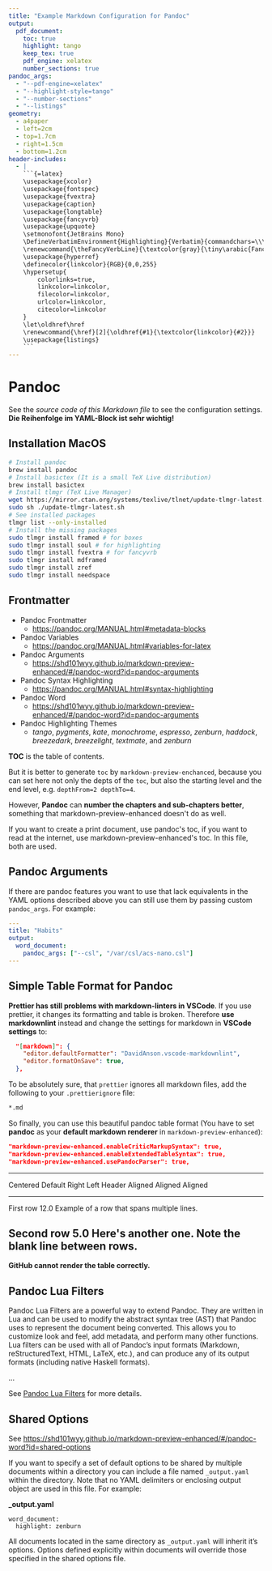 ```yaml
---
title: "Example Markdown Configuration for Pandoc"
output:
  pdf_document:
    toc: true
    highlight: tango
    keep_tex: true
    pdf_engine: xelatex
    number_sections: true
pandoc_args:
  - "--pdf-engine=xelatex"
  - "--highlight-style=tango"
  - "--number-sections"
  - "--listings"
geometry:
  - a4paper
  - left=2cm
  - top=1.7cm
  - right=1.5cm
  - bottom=1.2cm
header-includes:
  - |
    ```{=latex}
    \usepackage{xcolor}
    \usepackage{fontspec}
    \usepackage{fvextra}
    \usepackage{caption}
    \usepackage{longtable}
    \usepackage{fancyvrb}
    \usepackage{upquote}
    \setmonofont{JetBrains Mono}
    \DefineVerbatimEnvironment{Highlighting}{Verbatim}{commandchars=\\\{\},breaklines=true,breakanywhere=true,numbers=left,numbersep=5pt,frame=single}
    \renewcommand{\theFancyVerbLine}{\textcolor{gray}{\tiny\arabic{FancyVerbLine}}}
    \usepackage{hyperref}
    \definecolor{linkcolor}{RGB}{0,0,255}
    \hypersetup{
        colorlinks=true,
        linkcolor=linkcolor,
        filecolor=linkcolor,
        urlcolor=linkcolor,
        citecolor=linkcolor
    }
    \let\oldhref\href
    \renewcommand{\href}[2]{\oldhref{#1}{\textcolor{linkcolor}{#2}}}
    \usepackage{listings}
    ```
---
```


# Pandoc

See the *source code of this Markdown file* to see the configuration settings. **Die Reihenfolge im YAML-Block ist sehr wichtig!**

## Installation MacOS

```bash
# Install pandoc
brew install pandoc
# Install basictex (It is a small TeX Live distribution)
brew install basictex
# Install tlmgr (TeX Live Manager)
wget https://mirror.ctan.org/systems/texlive/tlnet/update-tlmgr-latest.sh
sudo sh ./update-tlmgr-latest.sh
# See installed packages
tlmgr list --only-installed
# Install the missing packages
sudo tlmgr install framed # for boxes
sudo tlmgr install soul # for highlighting
sudo tlmgr install fvextra # for fancyvrb
sudo tlmgr install mdframed
sudo tlmgr install zref
sudo tlmgr install needspace

```

## Frontmatter

- Pandoc Frontmatter
  - <https://pandoc.org/MANUAL.html#metadata-blocks>
- Pandoc Variables
  - <https://pandoc.org/MANUAL.html#variables-for-latex>
- Pandoc Arguments
  - <https://shd101wyy.github.io/markdown-preview-enhanced/#/pandoc-word?id=pandoc-arguments>
- Pandoc Syntax Highlighting
  - <https://pandoc.org/MANUAL.html#syntax-highlighting>
- Pandoc Word
  - <https://shd101wyy.github.io/markdown-preview-enhanced/#/pandoc-word?id=pandoc-arguments>
- Pandoc Highlighting Themes
  - *tango*, *pygments*, *kate*, *monochrome*, *espresso*, *zenburn*, *haddock*, *breezedark*, *breezelight*, *textmate*, and *zenburn*

**TOC** is the table of contents.

But it is better to generate `toc` by `markdown-preview-enchanced`, because you can set here not only the depts of the `toc`, but also the starting level and the end level, e.g. `depthFrom=2 depthTo=4`.

However, **Pandoc** can **number the chapters and sub-chapters better**, something that markdown-preview-enhanced doesn't do as well.

If you want to create a print document, use pandoc's toc, if you want to read at the internet, use markdown-preview-enhanced's toc. In this file, both are used.

## Pandoc Arguments

If there are pandoc features you want to use that lack equivalents in the YAML options described above you can still use them by passing custom `pandoc_args`. For example:

```yaml
---
title: "Habits"
output:
  word_document:
    pandoc_args: ["--csl", "/var/csl/acs-nano.csl"]
---
```

## Simple Table Format for Pandoc

**Prettier has still problems with markdown-linters in VSCode**. If you use prettier, it changes its formatting and table is broken. Therefore **use markdownlint** instead and change the settings for markdown in **VSCode settings** to:

```json
  "[markdown]": {
    "editor.defaultFormatter": "DavidAnson.vscode-markdownlint",
    "editor.formatOnSave": true,
  },
```

To be absolutely sure, that `prettier` ignores all markdown files, add the following to your `.prettierignore` file:

```bash
*.md
```

So finally, you can use this beautiful pandoc table format (You have to set **pandoc** as your **default markdown renderer** in `markdown-preview-enhanced`):

```json
"markdown-preview-enhanced.enableCriticMarkupSyntax": true,
"markdown-preview-enhanced.enableExtendedTableSyntax": true,
"markdown-preview-enhanced.usePandocParser": true,
```

----------------------------------------------------------------------
 Centered   Default                    Right Left
  Header    Aligned                  Aligned Aligned
----------- ---------------- --------------- -------------------------
   First    row              12.0            Example of a row that
                                             spans multiple lines.

  Second    row              5.0             Here's another one. Note
                                             the blank line between
                                             rows.
----------------------------------------------------------------------

**GitHub cannot render the table correctly.**

## Pandoc Lua Filters

Pandoc Lua Filters are a powerful way to extend Pandoc. They are written in Lua and can be used to modify the abstract syntax tree (AST) that Pandoc uses to represent the document being converted. This allows you to customize look and feel, add metadata, and perform many other functions. Lua filters can be used with all of Pandoc’s input formats (Markdown, reStructuredText, HTML, LaTeX, etc.), and can produce any of its output formats (including native Haskell formats).

...

See [Pandoc Lua Filters](https://pandoc.org/lua-filters.html) for more details.

## Shared Options

See  <https://shd101wyy.github.io/markdown-preview-enhanced/#/pandoc-word?id=shared-options>

If you want to specify a set of default options to be shared by multiple documents within a directory you can include a file named `_output.yaml` within the directory. Note that no YAML delimiters or enclosing output object are used in this file. For example:

**\_output.yaml**

```
word_document:
  highlight: zenburn
```

All documents located in the same directory as `_output.yaml` will inherit it’s options. Options defined explicitly within documents will override those specified in the shared options file.
